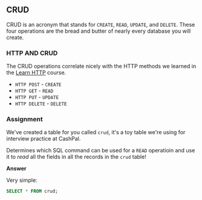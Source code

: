## CRUD

CRUD is an acronym that stands for `CREATE`, `READ`, `UPDATE`, and `DELETE`.
These four operations are the bread and butter of nearly every database you will
create.

### HTTP AND CRUD

The CRUD operations correlate nicely with the HTTP methods we learned in the
[Learn HTTP](https://www.boot.dev/learn/learn-http) course.

- `HTTP POST` - `CREATE`
- `HTTP GET` - `READ`
- `HTTP PUT` - `UPDATE`
- `HTTP DELETE` - `DELETE`

### Assignment

We've created a table for you called `crud`, it's a toy table we're using for
interview practice at CashPal.

Determines which SQL command can be used for a `READ` operatioin and use it to
<em>read</em> all the fields in all the records in the `crud` table!

**Answer**

Very simple:

```sql
SELECT * FROM crud;
```
